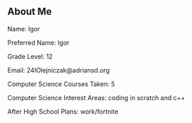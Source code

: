 ## About Me
<p>Name:      Igor</p> 
<p>Preferred Name: Igor</p>
<p>Grade Level:   12</p>
<p>Email:   24IOlejniczak@adriansd.org</p>
<p>Computer Science Courses Taken:  5</p>
<p>Computer Science Interest Areas:   coding in scratch and c++</p>
<p>After High School Plans: work/fortnite</p>

